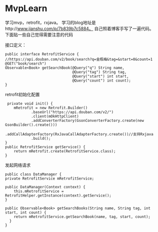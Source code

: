 # MvpLearn
学习mvp，retrofit，rxjava。
学习的blog地址是http://www.jianshu.com/p/7b839b7c5884。
自己照着博客手写了一遍代码。
下面贴一些自己觉得需要注意的代码

接口定义：

    public interface RetrofitService {
    //https://api.douban.com/v2/book/search?q=金瓶梅&tag=&start=0&count=1
    @GET("book/search")
    Observable<Book> getSearchBook(@Query("q") String name,
                                   @Query("tag") String tag,
                                   @Query("start") int start,
                                   @Query("count") int count);
    }
    
retrofit初始化配置

     private void init() {
        mRetrofit = new Retrofit.Builder()
                .baseUrl("https://api.douban.com/v2/")
                .client(mOkHttpClient)
                .addConverterFactory(GsonConverterFactory.create(new GsonBuilder().create()))
                .addCallAdapterFactory(RxJavaCallAdapterFactory.create())//支持Rxjava
                .build();
    }
    public RetrofitService getService() {
        return mRetrofit.create(RetrofitService.class);
    }
    
发起网络请求

    public class DataManager {
    private RetrofitService mRetrofitService;

    public DataManager(Context context) {
        this.mRetrofitService = RetrofitHelper.getInstance(context).getService();
    }

    public Observable<Book> getSearchBooks(String name, String tag, int start, int count) {
        return mRetrofitService.getSearchBook(name, tag, start, count);
      }
    }
